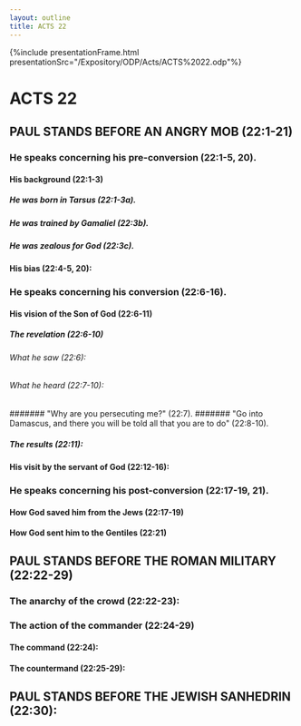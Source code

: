 ```yaml
---
layout: outline
title: ACTS 22
---
```

{%include presentationFrame.html presentationSrc="/Expository/ODP/Acts/ACTS%2022.odp"%}

# ACTS 22 
## PAUL STANDS BEFORE AN ANGRY MOB (22:1-21) 
###  He speaks concerning his pre-conversion (22:1-5, 20). 
####  His background (22:1-3) 
#####  He was born in Tarsus (22:1-3a). 
#####  He was trained by Gamaliel (22:3b). 
#####  He was zealous for God (22:3c). 
####  His bias (22:4-5, 20): 
###  He speaks concerning his conversion (22:6-16). 
####  His vision of the Son of God (22:6-11) 
#####  The revelation (22:6-10) 
######  What he saw (22:6): 
######  What he heard (22:7-10): 
#######  \"Why are you persecuting me?\" (22:7). 
#######  \"Go into Damascus, and there you will be told all that you are to do\" (22:8-10). 
#####  The results (22:11): 
####  His visit by the servant of God (22:12-16): 
###  He speaks concerning his post-conversion (22:17-19, 21). 
####  How God saved him from the Jews (22:17-19) 
####  How God sent him to the Gentiles (22:21) 
## PAUL STANDS BEFORE THE ROMAN MILITARY (22:22-29) 
###  The anarchy of the crowd (22:22-23): 
###  The action of the commander (22:24-29) 
####  The command (22:24): 
####  The countermand (22:25-29): 
## PAUL STANDS BEFORE THE JEWISH SANHEDRIN (22:30): 
